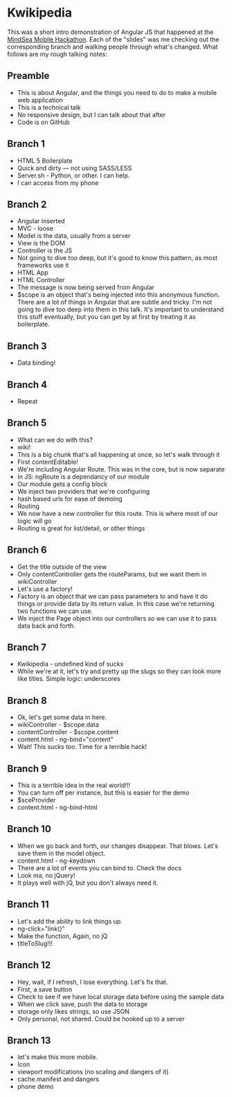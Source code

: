 # Kwikipedia

This was a short intro demonstration of Angular JS that happened at the [MindSea Mobile Hackathon](http://mindsea.com/2013/10/22/mindsea-mobile-hackathon/). Each of the "slides" was me checking out the corresponding branch and walking people through what's changed. What follows are my rough talking notes:

## Preamble
* This is about Angular, and the things you need to do to make a mobile web application
* This is a technical talk
* No responsive design, but I can talk about that after
* Code is on GitHub

## Branch 1
* HTML 5 Boilerplate
* Quick and dirty — not using SASS/LESS
* Server.sh - Python, or other. I can help.
* I can access from my phone

## Branch 2
* Angular inserted
* MVC - loose
* Model is the data, usually from a server
* View is the DOM
* Controller is the JS
* Not going to dive too deep, but it's good to know this pattern, as most frameworks use it
* HTML App
* HTML Controller
* The message is now being served from Angular
* $scope is an object that's being injected into this anonymous function. There are a lot of things in Angular that are subtle and tricky. I'm not going to dive too deep into them in this talk. It's important to understand this stuff eventually, but you can get by at first by treating it as boilerplate.

## Branch 3
* Data binding!

## Branch 4
* Repeat

## Branch 5
* What can we do with this?
* wiki!
* This is a big chunk that's all happening at once, so let's walk through it
* First contentEditable!
* We're including Angular Route. This was in the core, but is now separate
* In JS: ngRoute is a dependancy of our module
* Our module gets a config block
* We inject two providers that we're configuring
* hash based urls for ease of demoing
* Routing
* We now have a new controller for this route. This is where most of our logic will go
* Routing is great for list/detail, or other things

## Branch 6
* Get the title outside of the view
* Only contentController gets the routeParams, but we want them in wikiController
* Let's use a factory!
* Factory is an object that we can pass parameters to and have it do things or provide data by its return value. In this case we're returning two functions we can use.
* We inject the Page object into our controllers so we can use it to pass data back and forth.

## Branch 7
* Kwikipedia - undefined kind of sucks
* While we're at it, let's try and pretty up the slugs so they can look more like titles. Simple logic: underscores

## Branch 8
* Ok, let's get some data in here.
* wikiController - $scope.data
* contentController - $scope.content
* content.html - ng-bind="content"
* Wait! This sucks too. Time for a terrible hack!

## Branch 9
* This is a terrible idea in the real world!!!
* You can turn off per instance, but this is easier for the demo
* $sceProvider
* content.html - ng-bind-html

## Branch 10
* When we go back and forth, our changes disappear. That blows. Let's save them in the model object.
* content.html - ng-keydown
* There are a lot of events you can bind to. Check the docs
* Look ma, no jQuery!
* It plays well with jQ, but you don't always need it.

## Branch 11
* Let's add the ability to link things up.
* ng-click="link()"
* Make the function, Again, no jQ
* titleToSlug!!!

## Branch 12
* Hey, wait, if I refresh, I lose everything. Let's fix that.
* First, a save button
* Check to see if we have local storage data before using the sample data
* When we click save, push the data to storage
* storage only likes strings, so use JSON
* Only personal, not shared. Could be hooked up to a server

## Branch 13
* let's make this more mobile.
* Icon
* viewport modifications (no scaling and dangers of it)
* cache.manifest and dangers
* phone demo

